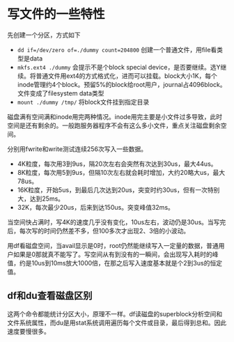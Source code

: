 写文件的一些特性
====
先创建一个分区，方式如下

* `dd if=/dev/zero of=./dummy count=204800` 创建一个普通文件，用file看类型是data
* `mkfs.ext4 ./dummy` 会提示不是个block special device，是否要继续。选Y继续。将普通文件用ext4的方式格式化，进而可以挂载。block大小1K，每个inode管理约4个block。预留5%的block给root用户，journal占4096block。文件变成了filesystem data类型
* `mount ./dummy /tmp/` 将block文件挂到指定目录

磁盘满有空间满和inode用完两种情况。inode用完主要是小文件过多导致，此时空间是还有剩余的。一般跑服务器程序不会有这么多小文件，重点关注磁盘剩余空间。

分别用fwrite和write测试连续256次写入一些数据。

* 4K粒度，每次用3到9us，隔20次左右会突然有次达到30us，最大44us。
* 8K粒度，每次用5到9us，但隔10次左右就会耗时增加，大约20略大us，最大78us。
* 16K粒度，开始5us，到最后几次达到20us，突变时约30us，但有一次特别大，达到25ms。
* 32K，每次最少20us，后来到达150us。突变峰值32ms。

当空间快占满时，写4K的速度几乎没有变化，10us左右，波动仍是30us。当写完后，每次写的时间仍然差不多，但100多次才出现2、3倍的小波动。

用df看磁盘空间，当avail显示是0时，root仍然能继续写入一定量的数据，普通用户如果是0那就真不能写了。写空间从有到没有的一瞬间，会出现写入耗时的峰值，约是10us到10ms放大1000倍，在那之后写入速度基本就是个2到3us的恒定值。

df和du查看磁盘区别
--
这两个命令都能统计分区大小，原理不一样。df读磁盘的superblock分析空间和文件系统属性，而du是用stat系统调用遍历每个文件或目录，最后得到总和。因此速度要慢很多。